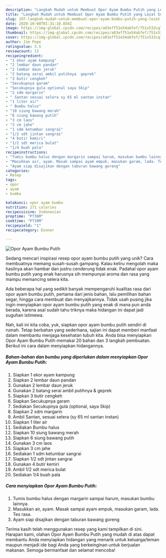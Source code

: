 ```yaml
---
description: "Langkah Mudah untuk Membuat Opor Ayam Bumbu Putih yang Lezat Sekali"
title: "Langkah Mudah untuk Membuat Opor Ayam Bumbu Putih yang Lezat Sekali"
slug: 197-langkah-mudah-untuk-membuat-opor-ayam-bumbu-putih-yang-lezat-sekali
date: 2020-10-08T01:31:10.856Z
image: https://img-global.cpcdn.com/recipes/a83eff51e54abfef/751x532cq70/opor-ayam-bumbu-putih-foto-resep-utama.jpg
thumbnail: https://img-global.cpcdn.com/recipes/a83eff51e54abfef/751x532cq70/opor-ayam-bumbu-putih-foto-resep-utama.jpg
cover: https://img-global.cpcdn.com/recipes/a83eff51e54abfef/751x532cq70/opor-ayam-bumbu-putih-foto-resep-utama.jpg
author: Jim Pope
ratingvalue: 3.5
reviewcount: 13
recipeingredient:
- "1 ekor ayam kampung"
- "2 lembar daun pandan"
- "2 lembar daun jeruk"
- "2 batang serai ambil putihnya  geprek"
- "3 butir cengkeh"
- "Secukupnya garam"
- "Secukupnya gula optional saya Skip"
- "2 sdm margarin"
- " Santan sesuai selera sy 65 ml santan instan"
- "1 liter air"
- " Bumbu halus"
- "10 siung bawang merah"
- "6 siung bawang putih"
- "3 cm laos"
- "3 cm jahe"
- "1 sdm ketumbar sangrai"
- "1/2 sdt jintan sangrai"
- "4 butir kemiri"
- "1/2 sdt merica bulat"
- "1/4 buah pala"
recipeinstructions:
- "Tumis bumbu halus dengan margarin sampai harum, masukan bumbu lainnya."
- "Masukkan air, ayam. Masak sampai ayam empuk, masukan garam, lada. Tes rasa."
- "Ayam siap disajikan dengan taburan bawang goreng"
categories:
- Resep
tags:
- opor
- ayam
- bumbu

katakunci: opor ayam bumbu 
nutrition: 271 calories
recipecuisine: Indonesian
preptime: "PT36M"
cooktime: "PT39M"
recipeyield: "1"
recipecategory: Dinner

---
```



![Opor Ayam Bumbu Putih](https://img-global.cpcdn.com/recipes/a83eff51e54abfef/751x532cq70/opor-ayam-bumbu-putih-foto-resep-utama.jpg)

Sedang mencari inspirasi resep opor ayam bumbu putih yang unik? Cara membuatnya memang susah-susah gampang. Kalau keliru mengolah maka hasilnya akan hambar dan justru cenderung tidak enak. Padahal opor ayam bumbu putih yang enak harusnya sih mempunyai aroma dan rasa yang mampu memancing selera kita.

Ada beberapa hal yang sedikit banyak mempengaruhi kualitas rasa dari opor ayam bumbu putih, pertama dari jenis bahan, lalu pemilihan bahan segar, hingga cara membuat dan menyajikannya. Tidak usah pusing jika ingin menyiapkan opor ayam bumbu putih yang enak di mana pun anda berada, karena asal sudah tahu triknya maka hidangan ini dapat jadi suguhan istimewa.




Nah, kali ini kita coba, yuk, siapkan opor ayam bumbu putih sendiri di rumah. Tetap berbahan yang sederhana, sajian ini dapat memberi manfaat dalam membantu menjaga kesehatan tubuh kita. Anda bisa menyiapkan Opor Ayam Bumbu Putih memakai 20 bahan dan 3 langkah pembuatan. Berikut ini cara dalam menyiapkan hidangannya.

<!--inarticleads1-->

##### Bahan-bahan dan bumbu yang diperlukan dalam menyiapkan Opor Ayam Bumbu Putih:

1. Siapkan 1 ekor ayam kampung
1. Siapkan 2 lembar daun pandan
1. Gunakan 2 lembar daun jeruk
1. Gunakan 2 batang serai ambil putihnya &amp; geprek
1. Siapkan 3 butir cengkeh
1. Siapkan Secukupnya garam
1. Sediakan Secukupnya gula (optional, saya Skip)
1. Siapkan 2 sdm margarin
1. Ambil  Santan, sesuai selera (sy 65 ml santan instan)
1. Siapkan 1 liter air
1. Sediakan  Bumbu halus
1. Siapkan 10 siung bawang merah
1. Siapkan 6 siung bawang putih
1. Gunakan 3 cm laos
1. Siapkan 3 cm jahe
1. Sediakan 1 sdm ketumbar sangrai
1. Siapkan 1/2 sdt jintan sangrai
1. Gunakan 4 butir kemiri
1. Ambil 1/2 sdt merica bulat
1. Sediakan 1/4 buah pala




<!--inarticleads2-->

##### Cara menyiapkan Opor Ayam Bumbu Putih:

1. Tumis bumbu halus dengan margarin sampai harum, masukan bumbu lainnya.
1. Masukkan air, ayam. Masak sampai ayam empuk, masukan garam, lada. Tes rasa.
1. Ayam siap disajikan dengan taburan bawang goreng




Terima kasih telah menggunakan resep yang kami tampilkan di sini. Harapan kami, olahan Opor Ayam Bumbu Putih yang mudah di atas dapat membantu Anda menyiapkan hidangan yang menarik untuk keluarga/teman maupun menjadi ide bagi Anda yang berkeinginan untuk berjualan makanan. Semoga bermanfaat dan selamat mencoba!
